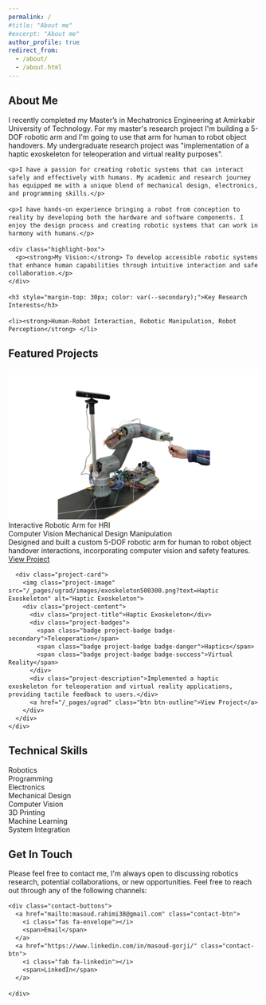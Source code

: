 ```yaml
---
permalink: /
#title: "About me"
#excerpt: "About me"
author_profile: true
redirect_from: 
  - /about/
  - /about.html
---
```


<html lang="en">
<head>
<meta charset="UTF-8">
<meta name="viewport" content="width=device-width, initial-scale=1.0">
<link rel="stylesheet" href="https://cdnjs.cloudflare.com/ajax/libs/font-awesome/6.0.0/css/all.min.css">
<style>
/* Color Palette - Luxurious Tech Theme */
:root {
  --primary: #1E3A8A; /* Deep Navy Blue */
  --secondary: #3563E9; /* Bright Blue */
  --accent: #60A5FA; /* Light Blue */
  --accent-gold: #F59E0B; /* Gold */
  --accent-soft: #DBEAFE; /* Very Light Blue */
  --light: #F8FAFC; /* Off-White */
  --dark: #0F172A; /* Very Dark Blue */
  --text: #334155; /* Slate Gray */
  --success: #10B981; /* Emerald */
  --info: #0EA5E9; /* Sky Blue */
  --warning: #F59E0B; /* Amber */
  --danger: #EF4444; /* Red */
  --shadow: 0 10px 15px -3px rgba(0, 0, 0, 0.1), 0 4px 6px -2px rgba(0, 0, 0, 0.05);
  --shadow-lg: 0 20px 25px -5px rgba(0, 0, 0, 0.1), 0 10px 10px -5px rgba(0, 0, 0, 0.04);
  --shadow-inner: inset 0 2px 4px 0 rgba(0, 0, 0, 0.06);
  --border-radius: 8px;
  --border-radius-lg: 12px;
  --transition: all 0.3s cubic-bezier(0.4, 0, 0.2, 1);
  --font-heading: 'Poppins', sans-serif;
  --font-body: 'Inter', sans-serif;
}

@import url('https://fonts.googleapis.com/css2?family=Inter:wght@300;400;500;600;700&family=Poppins:wght@400;500;600;700&display=swap');

.page__content {
  font-family: var(--font-body);
  line-height: 1.7;
  color: var(--text);
}

h1, h2, h3, h4, h5, h6 {
  font-family: var(--font-heading);
  font-weight: 600;
  line-height: 1.3;
  color: var(--dark);
}

p {
  margin-bottom: 1.2rem;
}

.btn {
  display: inline-block;
  padding: 12px 24px;
  background-color: var(--primary);
  color: white;
  border-radius: var(--border-radius);
  text-decoration: none;
  font-weight: 500;
  transition: var(--transition);
  border: none;
  cursor: pointer;
  box-shadow: var(--shadow);
  font-family: var(--font-heading);
  text-align: center;
  margin: 10px 5px;
}

.btn:hover {
  transform: translateY(-2px);
  box-shadow: var(--shadow-lg);
  background-color: var(--secondary);
}

.btn-outline {
  background-color: transparent;
  border: 2px solid var(--primary);
  color: var(--primary)!important;
}

.btn-outline:hover {
  background-color: var(--primary);
  color: white !important;
}

/* Hero Section */
.hero {
  position: relative;
  background: linear-gradient(135deg, var(--primary) 0%, var(--secondary) 100%);
  border-radius: var(--border-radius-lg);
  color: white;
  padding: 60px 40px;
  margin-bottom: 40px;
  overflow: hidden;
  box-shadow: var(--shadow-lg);
}

.hero::before {
  content: '';
  position: absolute;
  top: 0;
  left: 0;
  width: 100%;
  height: 100%;
  background-image: url("data:image/svg+xml,%3Csvg width='100' height='100' viewBox='0 0 100 100' xmlns='http://www.w3.org/2000/svg'%3E%3Cpath d='M11 18c3.866 0 7-3.134 7-7s-3.134-7-7-7-7 3.134-7 7 3.134 7 7 7zm48 25c3.866 0 7-3.134 7-7s-3.134-7-7-7-7 3.134-7 7 3.134 7 7 7zm-43-7c1.657 0 3-1.343 3-3s-1.343-3-3-3-3 1.343-3 3 1.343 3 3 3zm63 31c1.657 0 3-1.343 3-3s-1.343-3-3-3-3 1.343-3 3 1.343 3 3 3zM34 90c1.657 0 3-1.343 3-3s-1.343-3-3-3-3 1.343-3 3 1.343 3 3 3zm56-76c1.657 0 3-1.343 3-3s-1.343-3-3-3-3 1.343-3 3 1.343 3 3 3zM12 86c2.21 0 4-1.79 4-4s-1.79-4-4-4-4 1.79-4 4 1.79 4 4 4zm28-65c2.21 0 4-1.79 4-4s-1.79-4-4-4-4 1.79-4 4 1.79 4 4 4zm23-11c2.76 0 5-2.24 5-5s-2.24-5-5-5-5 2.24-5 5 2.24 5 5 5zm-6 60c2.21 0 4-1.79 4-4s-1.79-4-4-4-4 1.79-4 4 1.79 4 4 4zm29 22c2.76 0 5-2.24 5-5s-2.24-5-5-5-5 2.24-5 5 2.24 5 5 5zM32 63c2.76 0 5-2.24 5-5s-2.24-5-5-5-5 2.24-5 5 2.24 5 5 5zm57-13c2.76 0 5-2.24 5-5s-2.24-5-5-5-5 2.24-5 5 2.24 5 5 5zm-9-21c1.105 0 2-.895 2-2s-.895-2-2-2-2 .895-2 2 .895 2 2 2zM60 91c1.105 0 2-.895 2-2s-.895-2-2-2-2 .895-2 2 .895 2 2 2zM35 41c1.105 0 2-.895 2-2s-.895-2-2-2-2 .895-2 2 .895 2 2 2zM12 60c1.105 0 2-.895 2-2s-.895-2-2-2-2 .895-2 2 .895 2 2 2z' fill='%23ffffff' fill-opacity='0.05' fill-rule='evenodd'/%3E%3C/svg%3E");
  opacity: 0.8;
}

.hero-content {
  position: relative;
  z-index: 2;
  display: flex;
  align-items: center;
  justify-content: space-between;
  gap: 40px;
}

.hero-text {
  flex: 1;
}

.hero-image {
  flex: 1;
  text-align: center;
}

.hero-image img {
  max-width: 260px;
  border-radius: 50%;
  border: 4px solid white;
  box-shadow: var(--shadow-lg);
  transition: var(--transition);
}

.hero-image img:hover {
  transform: scale(1.03);
}

.hero h1 {
  font-size: 2.6rem;
  color: white;
  margin-bottom: 15px;
  font-weight: 700;
}

.hero p {
  font-size: 1.1rem;
  opacity: 0.9;
  margin-bottom: 25px;
}

.hero-badges {
  display: flex;
  flex-wrap: wrap;
  gap: 10px;
  margin-top: 20px;
}

.badge {
  display: inline-block;
  padding: 6px 14px;
  border-radius: 30px;
  font-size: 0.85rem;
  font-weight: 600;
  color: white;
  box-shadow: var(--shadow);
  transition: var(--transition);
}

.badge:hover {
  transform: translateY(-2px);
  box-shadow: var(--shadow-lg);
}

.badge-primary { background-color: var(--primary); }
.badge-secondary { background-color: var(--secondary); }
.badge-success { background-color: var(--success); }
.badge-info { background-color: var(--info); }
.badge-warning { background-color: var(--warning); color: var(--dark); }
.badge-danger { background-color: var(--danger); }
.badge-gold { background-color: var(--accent-gold); color: var(--dark); }

/* Section Styles */
.section {
  background: white;
  border-radius: var(--border-radius-lg);
  box-shadow: var(--shadow);
  padding: 35px;
  margin-bottom: 30px;
  transition: var(--transition);
  position: relative;
  overflow: hidden;
}

.section:hover {
  box-shadow: var(--shadow-lg);
  transform: translateY(-5px);
}

.section::before {
  content: '';
  position: absolute;
  top: 0;
  right: 0;
  width: 150px;
  height: 150px;
  background: linear-gradient(135deg, var(--accent-soft) 0%, rgba(255,255,255,0) 100%);
  border-radius: 0 0 0 100%;
  opacity: 0.6;
  z-index: 0;
}

.section-title {
  position: relative;
  padding-bottom: 15px;
  margin-bottom: 25px;
  color: var(--primary);
  font-size: 1.8rem;
  z-index: 1;
}

.section-title::after {
  content: '';
  position: absolute;
  left: 0;
  bottom: 0;
  height: 4px;
  width: 60px;
  background: linear-gradient(to right, var(--accent-gold), var(--accent));
  border-radius: 2px;
}

.section-content {
  position: relative;
  z-index: 1;
}

/* Two Column Layout */
.two-column {
  display: flex;
  gap: 30px;
  margin: 40px 0;
}

.column {
  flex: 1;
  min-width: 250px;
}

/* Skills Section */
.skills-grid {
  display: grid;
  grid-template-columns: repeat(auto-fill, minmax(160px, 1fr));
  gap: 15px;
  margin-top: 25px;
}

.skill-item {
  background-color: var(--light);
  border-radius: var(--border-radius);
  padding: 15px;
  text-align: center;
  transition: var(--transition);
  border-bottom: 3px solid var(--accent);
}

.skill-item:hover {
  transform: translateY(-3px);
  box-shadow: var(--shadow);
  border-bottom-color: var(--accent-gold);
}

.skill-icon {
  font-size: 1.8rem;
  color: var(--primary);
  margin-bottom: 10px;
}

.skill-name {
  font-weight: 500;
}

/* Education Cards */
.education-cards {
  display: grid;
  grid-template-columns: repeat(auto-fill, minmax(300px, 1fr));
  gap: 20px;
  margin-top: 30px;
}

.education-card {
  background: var(--light);
  border-radius: var(--border-radius);
  padding: 25px;
  transition: var(--transition);
  position: relative;
  overflow: hidden;
  border-left: 4px solid var(--accent);
}

.education-card:hover {
  transform: translateY(-5px);
  box-shadow: var(--shadow);
}

.education-date {
  display: inline-block;
  background: var(--accent-soft);
  color: var(--primary);
  padding: 5px 12px;
  border-radius: 20px;
  font-size: 0.85rem;
  font-weight: 500;
  margin-bottom: 15px;
}

.education-degree {
  font-weight: 600;
  color: var(--dark);
  margin-bottom: 5px;
  font-size: 1.1rem;
}

.education-institution {
  color: var(--text);
  margin-bottom: 15px;
  font-style: italic;
}

/* Project Cards */
.project-cards {
  display: grid;
  grid-template-columns: repeat(auto-fill, minmax(280px, 1fr));
  gap: 25px;
  margin-top: 30px;
}

.project-card {
  background: white;
  border-radius: var(--border-radius);
  overflow: hidden;
  box-shadow: var(--shadow);
  transition: var(--transition);
}

.project-card:hover {
  transform: translateY(-5px);
  box-shadow: var(--shadow-lg);
}

.project-image {
  width: 100%;
  height: 180px;
  object-fit: cover;
  border-bottom: 3px solid var(--accent);
  transition: var(--transition);
}

.project-card:hover .project-image {
  border-bottom-color: var(--accent-gold);
}

.project-content {
  padding: 20px;
}

.project-title {
  font-weight: 600;
  color: var(--primary);
  margin-bottom: 10px;
  font-size: 1.2rem;
}

.project-description {
  margin-bottom: 15px;
  font-size: 0.95rem;
}

.project-badges {
  display: flex;
  flex-wrap: wrap;
  gap: 8px;
  margin-bottom: 15px;
}

.project-badge {
  font-size: 0.75rem;
  padding: 4px 10px;
}

/* Highlight Box */
.highlight-box {
  background-color: var(--accent-soft);
  border-left: 4px solid var(--accent);
  padding: 20px;
  margin: 25px 0;
  border-radius: 0 var(--border-radius) var(--border-radius) 0;
  box-shadow: var(--shadow-inner);
}

/* Lists */
.feature-list {
  list-style: none;
  padding-left: 5px;
  margin: 20px 0;
}

.feature-list li {
  position: relative;
  padding-left: 28px;
  margin-bottom: 12px;
}

.feature-list li::before {
  content: '\f00c';
  font-family: 'Font Awesome 6 Free';
  font-weight: 900;
  position: absolute;
  left: 0;
  color: var(--success);
}

/* Contact Buttons */
.contact-buttons {
  display: flex;
  flex-wrap: wrap;
  gap: 15px;
  margin-top: 30px;
}

.contact-btn {
  display: flex;
  align-items: center;
  justify-content: center;
  gap: 10px;
  background: white;
  color: var(--primary);
  padding: 12px 20px;
  border-radius: var(--border-radius);
  box-shadow: var(--shadow);
  transition: var(--transition);
  text-decoration: none;
  font-weight: 500;
}

.contact-btn:hover {
  transform: translateY(-3px);
  box-shadow: var(--shadow-lg);
  background: var(--primary);
  color: white;
}

.contact-btn i {
  font-size: 1.2rem;
}

/* Responsive Styles */
@media screen and (max-width: 992px) {
  .hero-content {
    flex-direction: column-reverse;
    text-align: center;
    gap: 30px;
  }
  
  .hero-image img {
    max-width: 220px;
  }
  
  .hero h1 {
    font-size: 2.2rem;
  }
  
  .hero-badges {
    justify-content: center;
  }
  
  .section-title::after {
    left: 50%;
    transform: translateX(-50%);
  }
  
  .section-title {
    text-align: center;
  }
}

@media screen and (max-width: 768px) {
  .hero {
    padding: 40px 30px;
  }
  
  .two-column {
    flex-direction: column;
  }
  
  .section {
    padding: 25px;
  }
  
  .hero h1 {
    font-size: 1.8rem;
  }
  
  .contact-buttons {
    justify-content: center;
  }
}

@media screen and (max-width: 576px) {
  .skills-grid {
    grid-template-columns: repeat(2, 1fr);
  }
  
  .education-cards, .project-cards {
    grid-template-columns: 1fr;
  }
  
  .hero-image img {
    max-width: 180px;
  }
}
</style>
</head>
<body>




<!-- About Me Section -->
<div class="section">
  <h2 class="section-title">About Me</h2>
  <div class="section-content">
    <p>I recently completed my Master’s in Mechatronics Engineering at Amirkabir University of Technology.
    For my master's research project I'm building a 5-DOF robotic arm and I'm going to use that arm for human to robot object handovers. My undergraduate research project was "implementation of a haptic exoskeleton for teleoperation and virtual reality purposes".</p>
    
    
    <p>I have a passion for creating robotic systems that can interact safely and effectively with humans. My academic and research journey has equipped me with a unique blend of mechanical design, electronics, and programming skills.</p>
    
    <p>I have hands-on experience bringing a robot from conception to reality by developing both the hardware and software components. I enjoy the design process and creating robotic systems that can work in harmony with humans.</p>
    
    <div class="highlight-box">
      <p><strong>My Vision:</strong> To develop accessible robotic systems that enhance human capabilities through intuitive interaction and safe collaboration.</p>
    </div>
    
    <h3 style="margin-top: 30px; color: var(--secondary);">Key Research Interests</h3>
    
    <li><strong>Human-Robot Interaction, Robotic Manipulation, Robot Perception</strong> </li>
      
      
    
  </div>
</div>

<!-- Projects Showcase -->
<div class="section">
  <h2 class="section-title">Featured Projects</h2>
  <div class="section-content">
    <div class="project-cards">
      <div class="project-card">
        <img class="project-image" src="/graduate/images/robotarmhandover500300.png?text=5-DOF Robotic Arm" alt="5-DOF Robotic Arm">
        <div class="project-content">
          <div class="project-title">Interactive Robotic Arm for HRI</div>
          <div class="project-badges">
            <span class="badge project-badge badge-info">Computer Vision</span>
            <span class="badge project-badge badge-primary">Mechanical Design</span>
            <span class="badge project-badge badge-warning">Manipulation</span>
          </div>
          <div class="project-description">Designed and built a custom 5-DOF robotic arm for human to robot object handover interactions, incorporating computer vision and safety features.</div>
          <a href="/graduate/" class="btn btn-outline">View Project</a>
        </div>
      </div>
      
      <div class="project-card">
        <img class="project-image" src="/_pages/ugrad/images/exoskeleton500300.png?text=Haptic Exoskeleton" alt="Haptic Exoskeleton">
        <div class="project-content">
          <div class="project-title">Haptic Exoskeleton</div>
          <div class="project-badges">
            <span class="badge project-badge badge-secondary">Teleoperation</span>
            <span class="badge project-badge badge-danger">Haptics</span>
            <span class="badge project-badge badge-success">Virtual Reality</span>
          </div>
          <div class="project-description">Implemented a haptic exoskeleton for teleoperation and virtual reality applications, providing tactile feedback to users.</div>
          <a href="/_pages/ugrad" class="btn btn-outline">View Project</a>
        </div>
      </div>
    </div>
  </div>
</div>

<!-- Skills Section -->
<div class="section">
  <h2 class="section-title">Technical Skills</h2>
  <div class="section-content">
    <div class="skills-grid">
      <div class="skill-item">
        <div class="skill-icon"><i class="fas fa-robot"></i></div>
        <div class="skill-name">Robotics</div>
      </div>
      <div class="skill-item">
        <div class="skill-icon"><i class="fas fa-code"></i></div>
        <div class="skill-name">Programming</div>
      </div>
      <div class="skill-item">
        <div class="skill-icon"><i class="fas fa-microchip"></i></div>
        <div class="skill-name">Electronics</div>
      </div>
      <div class="skill-item">
        <div class="skill-icon"><i class="fas fa-cogs"></i></div>
        <div class="skill-name">Mechanical Design</div>
      </div>
      <div class="skill-item">
        <div class="skill-icon"><i class="fas fa-eye"></i></div>
        <div class="skill-name">Computer Vision</div>
      </div>
      <div class="skill-item">
        <div class="skill-icon"><i class="fas fa-cubes"></i></div>
        <div class="skill-name">3D Printing</div>
      </div>
      <div class="skill-item">
        <div class="skill-icon"><i class="fas fa-brain"></i></div>
        <div class="skill-name">Machine Learning</div>
      </div>
      <div class="skill-item">
        <div class="skill-icon"><i class="fas fa-project-diagram"></i></div>
        <div class="skill-name">System Integration</div>
      </div>
    </div>
  </div>
</div>

<!-- Contact Section -->
<div class="section">
  <h2 class="section-title">Get In Touch</h2>
  <div class="section-content">
    <p>Please feel free to contact me, I'm always open to discussing robotics research, potential collaborations, or new opportunities. Feel free to reach out through any of the following channels:</p>
    
    <div class="contact-buttons">
      <a href="mailto:masoud.rahimi38@gmail.com" class="contact-btn">
        <i class="fas fa-envelope"></i>
        <span>Email</span>
      </a>
      <a href="https://www.linkedin.com/in/masoud-gorji/" class="contact-btn">
        <i class="fab fa-linkedin"></i>
        <span>LinkedIn</span>
      </a>

    </div>
  </div>
</div>

<script>
  // Add any JavaScript functionality you might need here
  document.addEventListener('DOMContentLoaded', function() {
    // Example: Animate elements on scroll
    // Add functionality as needed
  });
</script>

</body>
</html>